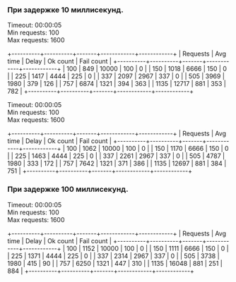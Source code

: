### При задержке 10 миллисекунд.

Timeout: 00:00:05 <br />
Min requests: 100 <br />
Max requests: 1600 <br />

+----------+----------+-------+------------+------------+
| Requests | Avg time | Delay |  Ok count  | Fail count |
+----------+----------+-------+------------+------------+
|      100 |      849 | 10000 |        100 |          0 |
|      150 |     1018 |  6666 |        150 |          0 |
|      225 |     1417 |  4444 |        225 |          0 |
|      337 |     2097 |  2967 |        337 |          0 |
|      505 |     3969 |  1980 |        379 |        126 |
|      757 |     6874 |  1321 |        394 |        363 |
|     1135 |    12717 |   881 |        353 |        782 |
+----------+----------+-------+------------+------------+

Timeout: 00:00:05 <br />
Min requests: 100 <br />
Max requests: 1600 <br />

+----------+----------+-------+------------+------------+
| Requests | Avg time | Delay |  Ok count  | Fail count |
+----------+----------+-------+------------+------------+
|      100 |     1062 | 10000 |        100 |          0 |
|      150 |     1170 |  6666 |        150 |          0 |
|      225 |     1463 |  4444 |        225 |          0 |
|      337 |     2261 |  2967 |        337 |          0 |
|      505 |     4787 |  1980 |        333 |        172 |
|      757 |     7642 |  1321 |        371 |        386 |
|     1135 |    12697 |   881 |        384 |        751 |
+----------+----------+-------+------------+------------+

### При задержке 100 миллисекунд.

Timeout: 00:00:05 <br />
Min requests: 100 <br />
Max requests: 1600 <br />

+----------+----------+-------+------------+------------+
| Requests | Avg time | Delay |  Ok count  | Fail count |
+----------+----------+-------+------------+------------+
|      100 |     1152 | 10000 |        100 |          0 |
|      150 |     1111 |  6666 |        150 |          0 |
|      225 |     1371 |  4444 |        225 |          0 |
|      337 |     2314 |  2967 |        337 |          0 |
|      505 |     3738 |  1980 |        415 |         90 |
|      757 |     6250 |  1321 |        447 |        310 |
|     1135 |    16048 |   881 |        251 |        884 |
+----------+----------+-------+------------+------------+